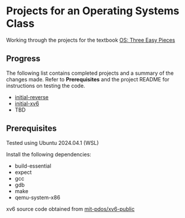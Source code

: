 
# Projects for an Operating Systems Class

Working through the projects for the textbook [OS: Three Easy Pieces](https://pages.cs.wisc.edu/~remzi/OSTEP/)

## Progress
The following list contains completed projects and a summary of the changes made. Refer to **Prerequisites** and the project README for instructions on testing the code.
- [initial-reverse](./initial-reverse/summary-of-changes.md)
- [initial-xv6](./initial-xv6/summary-of-changes.md)
- TBD

## Prerequisites
Tested using Ubuntu 2024.04.1 (WSL)

Install the following dependencies:
- build-essential
- expect
- gcc
- gdb
- make
- qemu-system-x86

xv6 source code obtained from [mit-pdos/xv6-public](https://github.com/mit-pdos/xv6-public)
